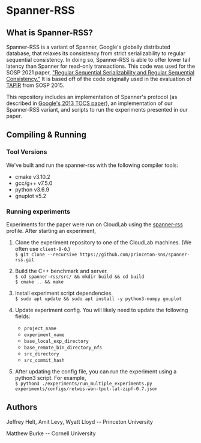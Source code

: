 # Spanner-RSS

## What is Spanner-RSS?

Spanner-RSS is a variant of Spanner, Google's globally distributed database,
that relaxes its consistency from strict serializability to regular sequential
consistency. In doing so, Spanner-RSS is able to offer lower tail latency than
Spanner for read-only transactions. This code was used for the SOSP 2021 paper,
["Regular Sequential Serializability and Regular Sequential
Consistency."](https://dl.acm.org/doi/10.1145/3477132.3483566) It is based off
of the code originally used in the evaluation of
[TAPIR](https://dl.acm.org/doi/10.1145/2815400.2815404) from SOSP 2015.

This repository includes an implementation of Spanner's protocol (as described in
[Google's 2013 TOCS paper](https://dl.acm.org/doi/abs/10.1145/2491245)), an
implementation of our Spanner-RSS variant, and scripts to run the experiments
presented in our paper.

## Compiling & Running

### Tool Versions

We've built and run the spanner-rss with the following compiler tools:
* cmake v3.10.2
* gcc/g++ v7.5.0
* python v3.6.9
* gnuplot v5.2

### Running experiments

Experiments for the paper were run on CloudLab using the
[spanner-rss](https://www.cloudlab.us/p/cops/spanner-rss) profile.
After starting an experiment,

1. Clone the experiment repository to one of the CloudLab machines. (We often use `client-0-0`.)  
   `$ git clone --recursive https://github.com/princeton-sns/spanner-rss.git`

2. Build the C++ benchmark and server.  
   `$ cd spanner-rss/src/ && mkdir build && cd build`  
   `$ cmake .. && make`

3. Install experiment script dependencies.  
   `$ sudo apt update && sudo apt install -y python3-numpy gnuplot`

4. Update experiment config. You will likely need to update the following fields:
   - `project_name`
   - `experiment_name`
   - `base_local_exp_directory`
   - `base_remote_bin_directory_nfs`
   - `src_directory`
   - `src_commit_hash`

5. After updating the config file, you can run the experiment using a python3 script. For example,  
   `$ python3 ./experiments/run_multiple_experiments.py experiments/configs/retwis-wan-tput-lat-zipf-0.7.json`

## Authors
Jeffrey Helt, Amit Levy, Wyatt Lloyd -- Princeton University

Matthew Burke -- Cornell University
